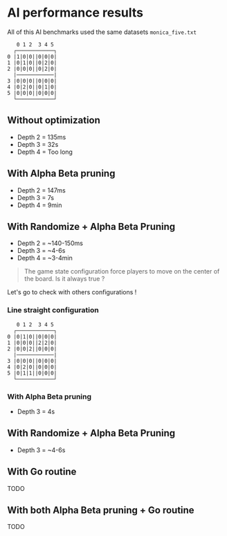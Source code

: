
# AI performance results

All of this AI benchmarks used the same datasets `monica_five.txt`

```
   0 1 2  3 4 5
  ┌────────────┐
0 |1|0|0||0|0|0|
1 |0|1|0||0|2|0|
2 |0|0|0||0|2|0|
  |────────────|
3 |0|0|0||0|0|0|
4 |0|2|0||0|1|0|
5 |0|0|0||0|0|0|
  └────────────┘
```

## Without optimization

- Depth 2 = 135ms
- Depth 3 = 32s
- Depth 4 = Too long

## With Alpha Beta pruning

- Depth 2 = 147ms
- Depth 3 = 7s
- Depth 4 = 9min

## With Randomize + Alpha Beta Pruning

- Depth 2 = ~140-150ms
- Depth 3 = ~4-6s
- Depth 4 = ~3-4min

> The game state configuration force players to move on the center of the board. Is it always true ?

Let's go to check with others configurations !

### Line straight configuration

```
   0 1 2  3 4 5
  ┌────────────┐
0 |0|1|0||0|0|0|
1 |0|0|0||2|2|0|
2 |0|0|2||0|0|0|
  |────────────|
3 |0|0|0||0|0|0|
4 |0|2|0||0|0|0|
5 |0|1|1||0|0|0|
  └────────────┘
```

### With Alpha Beta pruning
- Depth 3 = 4s

## With Randomize + Alpha Beta Pruning
- Depth 3 = ~4-6s

## With Go routine

TODO

## With both Alpha Beta pruning + Go routine

TODO
